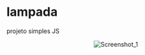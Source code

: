 # lampada
projeto simples JS

<div align="center">
  
  ![Screenshot_1](https://user-images.githubusercontent.com/72472050/164324046-ee04274b-1b32-442a-8928-b4998a716d08.png)
  
</div>
